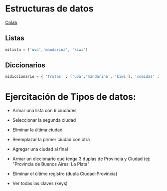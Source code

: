 # Estructuras de datos


[Colab](https://drive.google.com/file/d/1PfpljcOVYRQDEZBxM-Hgyj98BU-65MXB)

## Listas

```python
milista = ['uva','mandarina', 'kiwi']
```
## Diccionarios

```python
midiccionario = { 'frutas' : ['uva','mandarina', 'kiwi'], 'comidas' : ['milanesa','pizza','asado'] } 
```



# Ejercitación de Tipos de datos:

- Armar una lista con 6 ciudades

- Seleccionar la segunda ciudad

- Eliminar la última ciudad

- Reemplazar la primer ciudad con otra

- Agregar una ciudad al final

- Armar un diccionario que tenga 3 duplas de Provincia y Ciudad (ej: "Provincia de Buenos Aires: La Plata"

- Eliminar el último registro (dupla Ciudad-Provincia)

- Ver todas las claves (keys)
